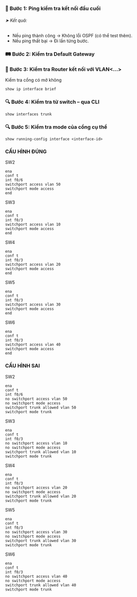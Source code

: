 ### 🔎 Bước 1: Ping kiểm tra kết nối đầu cuối
###### ➤ Kết quả:
- Nếu ping thành công → Không lỗi OSPF (có thể test thêm).
- Nếu ping thất bại → Đi lần từng bước.
### 🛤️ Bước 2: Kiểm tra Default Gateway
### 🧱 Bước 3: Kiểm tra Router kết nối với VLAN<...>
Kiểm tra cổng có mở không
```
show ip interface brief
```
### 🔍 Bước 4: Kiểm tra từ switch – qua CLI
```
show interfaces trunk
```
### 🔍 Bước 5: Kiểm tra mode của cổng cụ thể
```
show running-config interface <interface-id>

```




### CẤU HÌNH ĐÚNG
SW2
```
ena
conf t
int f0/6
switchport access vlan 50
switchport mode access
end
```
SW3
```
ena
conf t
int f0/3
switchport access vlan 10
switchport mode access
end
```
SW4
```
ena
conf t
int f0/3
switchport access vlan 20
switchport mode access
end
```
SW5
```
ena
conf t
int f0/3
switchport access vlan 30
switchport mode access
end
```
SW6
```
ena
conf t
int f0/3
switchport access vlan 40
switchport mode access
end
```
###   CẤU HÌNH SAI
SW2
```
ena
conf t
int f0/6
no switchport access vlan 50 
no switchport mode access
switchport trunk allowed vlan 50
switchport mode trunk
```
SW3
```
ena
conf t
int f0/3
no switchport access vlan 10 
no switchport mode access
switchport trunk allowed vlan 10
switchport mode trunk
```
SW4
```
ena
conf t
int f0/3
no switchport access vlan 20 
no switchport mode access
switchport trunk allowed vlan 20
switchport mode trunk
```
SW5
```
ena
conf t
int f0/3
no switchport access vlan 30 
no switchport mode access
switchport trunk allowed vlan 30
switchport mode trunk
```
SW6
```
ena
conf t
int f0/3
no switchport access vlan 40 
no switchport mode access
switchport trunk allowed vlan 40
switchport mode trunk
```
